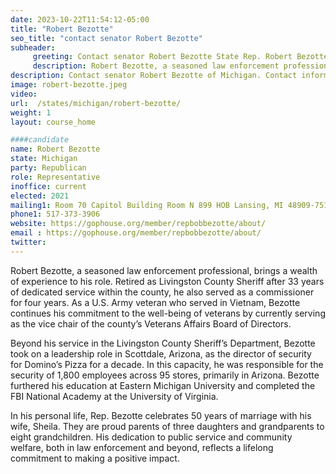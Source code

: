 ```yaml
---
date: 2023-10-22T11:54:12-05:00
title: "Robert Bezotte"
seo_title: "contact senator Robert Bezotte"
subheader:
     greeting: Contact senator Robert Bezotte State Rep. Robert Bezotte was first elected to serve the 35th District in the Michigan House of Representatives in November 2020.Rep. Robert Bezotte represents the 34th House District, which covers most of Lenawee County.
     description: Robert Bezotte, a seasoned law enforcement professional, brings a wealth of experience to his role. Retired as Livingston County Sheriff after 33 years of dedicated service within the county, he also served as a commissioner for four years.
description: Contact senator Robert Bezotte of Michigan. Contact information for Robert Bezotte includes email address, phone number, and mailing address.
image: robert-bezotte.jpeg
video:
url:  /states/michigan/robert-bezotte/
weight: 1
layout: course_home

####candidate
name: Robert Bezotte
state: Michigan
party: Republican
role: Representative
inoffice: current
elected: 2021
mailing1: Room 70 Capitol Building Room N 899 HOB Lansing, MI 48909-7514
phone1: 517-373-3906
website: https://gophouse.org/member/repbobbezotte/about/
email : https://gophouse.org/member/repbobbezotte/about/
twitter:
---
```


Robert Bezotte, a seasoned law enforcement professional, brings a wealth of experience to his role. Retired as Livingston County Sheriff after 33 years of dedicated service within the county, he also served as a commissioner for four years. As a U.S. Army veteran who served in Vietnam, Bezotte continues his commitment to the well-being of veterans by currently serving as the vice chair of the county’s Veterans Affairs Board of Directors.

Beyond his service in the Livingston County Sheriff’s Department, Bezotte took on a leadership role in Scottdale, Arizona, as the director of security for Domino’s Pizza for a decade. In this capacity, he was responsible for the security of 1,800 employees across 95 stores, primarily in Arizona. Bezotte furthered his education at Eastern Michigan University and completed the FBI National Academy at the University of Virginia.

In his personal life, Rep. Bezotte celebrates 50 years of marriage with his wife, Sheila. They are proud parents of three daughters and grandparents to eight grandchildren. His dedication to public service and community welfare, both in law enforcement and beyond, reflects a lifelong commitment to making a positive impact.
